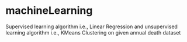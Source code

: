 # machineLearning
Supervised learning algorithm i.e., Linear Regression
and unsupervised learning algorithm i.e., KMeans Clustering
on given annual death dataset